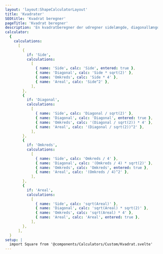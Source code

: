 ```yaml
---
layout: 'layout:ShapeCalculatorLayout'
title: 'Kvadrater'
SEOtitle: 'Kvadrat beregner'
pageTitle: 'Kvadrat beregner'
description: 'En kvadratberegner der udregner sidelængde, diagonallængde, areal og omkreds af et kvadrat'
calculator:
  {
    calculations:
      [
        {
          if: 'Side',
          calculations:
            [
              { name: 'Side', calc: 'Side', entered: true },
              { name: 'Diagonal', calc: 'Side * sqrt(2)' },
              { name: 'Omkreds', calc: 'Side * 4' },
              { name: 'Areal', calc: 'Side^2' },
            ],
        },
        {
          if: 'Diagonal',
          calculations:
            [
              { name: 'Side', calc: 'Diagonal / sqrt(2)' },
              { name: 'Diagonal', calc: 'Diagonal', entered: true },
              { name: 'Omkreds', calc: '(Diagonal / sqrt(2)) * 4' },
              { name: 'Areal', calc: '(Diagonal / sqrt(2))^2' },
            ],
        },
        {
          if: 'Omkreds',
          calculations:
            [
              { name: 'Side', calc: 'Omkreds / 4' },
              { name: 'Diagonal', calc: '(Omkreds / 4) * sqrt(2)' },
              { name: 'Omkreds', calc: 'Omkreds', entered: true },
              { name: 'Areal', calc: '(Omkreds / 4)^2' },
            ],
        },
        {
          if: 'Areal',
          calculations:
            [
              { name: 'Side', calc: 'sqrt(Areal)' },
              { name: 'Diagonal', calc: 'sqrt(Areal) * sqrt(2)' },
              { name: 'Omkreds', calc: 'sqrt(Areal) * 4' },
              { name: 'Areal', calc: 'Areal', entered: true },
            ],
        },
      ],
  }
setup: |
  import Square from '@components/Calculators/Custom/Kvadrat.svelte'
---
```


<Square client:load />
